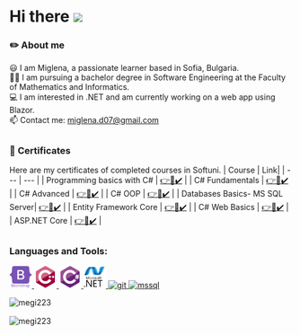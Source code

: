 # Hi there <img src="https://media.giphy.com/media/hvRJCLFzcasrR4ia7z/giphy.gif" width="30px">

### :pencil2: **About me** <br/>
:smiley: I am Miglena, a passionate learner based in Sofia, Bulgaria. <br/>
:woman_student:  I am pursuing a bachelor degree in Software Engineering at the Faculty of Mathematics and Informatics. <br/>
:computer: I am interested in .NET and am currently working on a web app using Blazor. <br/>
:mailbox: Contact me: miglena.d07@gmail.com <br/>

##
### :page_with_curl: **Certificates**
Here are my certificates of completed courses in Softuni.
|    Course  | Link|
| --- | --- |
| Programming basics with C# | <a href="https://softuni.bg/certificates/details/60699/4861092d"> 👉📜✔️</a> |
| C# Fundamentals | <a href="https://softuni.bg/certificates/details/69190/74567bf7"> 👉📜✔️</a> |
| C# Advanced | <a href="https://softuni.bg/certificates/details/77535/bc096669"> 👉📜✔️</a> |
| C# OOP | <a href="https://softuni.bg/certificates/details/79148/5cbe7bbf"> 👉📜✔️</a> |
| Databases Basics- MS SQL Server| <a href="https://softuni.bg/certificates/details/82884/16946380"> 👉📜✔️</a> |
| Entity Framework Core | <a href="https://softuni.bg/certificates/details/86435/a81e638c"> 👉📜✔️</a> |
| C# Web Basics | <a href="https://softuni.bg/certificates/details/91001/3377e88d"> 👉📜✔️</a> |
| ASP.NET Core | <a href="https://softuni.bg/certificates/details/96102/70619a4d"> 👉📜✔️</a> |

   ##
<h3 align="left">Languages and Tools:</h3>  
<p align="left"> <a href="https://getbootstrap.com" target="_blank" rel="noreferrer"> <img src="https://raw.githubusercontent.com/devicons/devicon/master/icons/bootstrap/bootstrap-plain-wordmark.svg" alt="bootstrap" width="40" height="40"/> </a> <a href="https://www.w3schools.com/cpp/" target="_blank" rel="noreferrer"> <img src="https://raw.githubusercontent.com/devicons/devicon/master/icons/cplusplus/cplusplus-original.svg" alt="cplusplus" width="40" height="40"/> </a> <a href="https://www.w3schools.com/cs/" target="_blank" rel="noreferrer"> <img src="https://raw.githubusercontent.com/devicons/devicon/master/icons/csharp/csharp-original.svg" alt="csharp" width="40" height="40"/> </a> <a href="https://dotnet.microsoft.com/" target="_blank" rel="noreferrer"> <img src="https://raw.githubusercontent.com/devicons/devicon/master/icons/dot-net/dot-net-original-wordmark.svg" alt="dotnet" width="40" height="40"/> </a> <a href="https://git-scm.com/" target="_blank" rel="noreferrer"> <img src="https://www.vectorlogo.zone/logos/git-scm/git-scm-icon.svg" alt="git" width="40" height="40"/> </a> <a href="https://www.microsoft.com/en-us/sql-server" target="_blank" rel="noreferrer"> <img src="https://www.svgrepo.com/show/303229/microsoft-sql-server-logo.svg" alt="mssql" width="40" height="40"/> </a> </p>  
  
<p><img align="left" src="https://github-readme-stats.vercel.app/api/top-langs?username=megi223&show_icons=true&locale=en&layout=compact" alt="megi223" /></p>  

<br/>

<p><img align="center" src="https://github-readme-streak-stats.herokuapp.com/?user=megi223&" alt="megi223" /></p>

